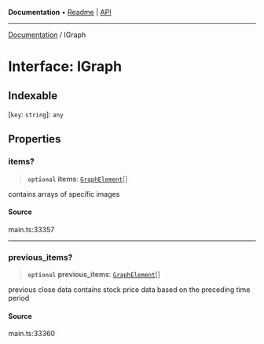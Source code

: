 **Documentation** • [Readme](../README.md) \| [API](../globals.md)

***

[Documentation](../README.md) / IGraph

# Interface: IGraph

## Indexable

 \[`key`: `string`\]: `any`

## Properties

### items?

> **`optional`** **items**: [`GraphElement`](../classes/GraphElement.md)[]

contains arrays of specific images

#### Source

main.ts:33357

***

### previous\_items?

> **`optional`** **previous\_items**: [`GraphElement`](../classes/GraphElement.md)[]

previous close data
contains stock price data based on the preceding time period

#### Source

main.ts:33360
